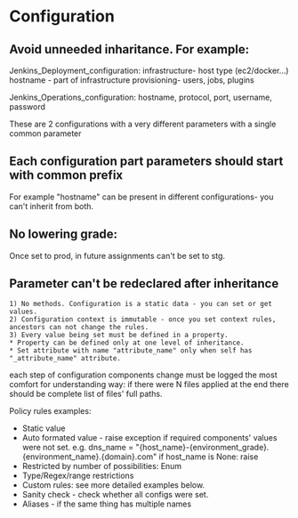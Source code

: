 # Configuration

## Avoid unneeded inharitance. For example:
Jenkins_Deployment_configuration:
    infrastructure- host type (ec2/docker...)
        hostname - part of infrastructure
    provisioning- users, jobs, plugins
    
  
Jenkins_Operations_configuration:
    hostname,
    protocol,
    port,
    username,
    password
    
These are 2 configurations with a very different parameters with a single
common parameter 

## Each configuration part parameters should start with common prefix 
For example "hostname" can be present in different configurations- you can't inherit from both.

## No lowering grade:
Once set to prod, in future assignments can't be set to stg.

## Parameter can't be redeclared after inheritance

    1) No methods. Configuration is a static data - you can set or get values.
    2) Configuration context is immutable - once you set context rules, ancestors can not change the rules.
    3) Every value being set must be defined in a property.
    * Property can be defined only at one level of inheritance.
    * Set attribute with name "attribute_name" only when self has "_attribute_name" attribute.

each step of configuration components change must be logged the most comfort for understanding way:
if there were N files applied at the end there should be complete list of files' full paths.

Policy rules examples:
* Static value
* Auto formated value - raise exception if required components' values were not set.
  e.g. dns_name = "{host_name}-{environment_grade}.{environment_name}.{domain}.com"
  if host_name is None: raise
* Restricted by number of possibilities: Enum
* Type/Regex/range restrictions
* Custom rules: see more detailed examples below.
* Sanity check - check whether all configs were set.  
* Aliases - if the same thing has multiple names
